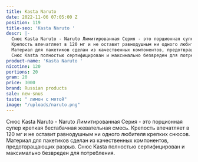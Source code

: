 ```yaml
---
title: Kasta Naruto
date: 2022-11-06 07:05:00 Z
position: 119
title-seo: 'Kasta Naruto '
descr: |-
  Снюс Kasta Naruto - Naruto Лимитированная Серия - это порционная супер крепкая бестабачная жевательная смесь.
  Крепость впечатляет в 120 мг и не оставит равнодушным ни одного любителя крепких снюсов.
  Материал для пакетиков сделан из качественных компонентов, предотвращающих разрыв.
  Снюс Kasta полностью сертифицирован и максимально безвреден для потребления.
product-name: 'Kasta Naruto '
nicotine: 120
portions: 20
gram: 20
price: 3000
brand: Russian products
sale: new-snus
taste: " лимон с мятой"
image: "/uploads/naruto.png"
---
```


Снюс Kasta Naruto - Naruto Лимитированная Серия - это порционная супер крепкая бестабачная жевательная смесь.
Крепость впечатляет в 120 мг и не оставит равнодушным ни одного любителя крепких снюсов.
Материал для пакетиков сделан из качественных компонентов, предотвращающих разрыв.
Снюс Kasta полностью сертифицирован и максимально безвреден для потребления.